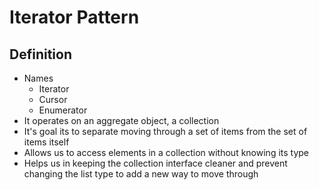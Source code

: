 # Iterator Pattern

## Definition

- Names
  - Iterator
  - Cursor
  - Enumerator
- It operates on an aggregate object, a collection
- It's goal its to separate moving through a set of items from the set of items itself
- Allows us to access elements in a collection without knowing its type
- Helps us in keeping the collection interface cleaner and prevent changing the list type to add a new way to move through
